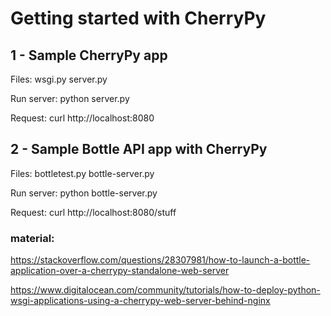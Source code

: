 # Getting started with CherryPy

## 1 - Sample CherryPy app

Files: wsgi.py server.py

Run server: python server.py

Request: curl http://localhost:8080

## 2 - Sample Bottle API app with CherryPy

Files: bottletest.py bottle-server.py

Run server: python bottle-server.py

Request: curl http://localhost:8080/stuff

### material:

https://stackoverflow.com/questions/28307981/how-to-launch-a-bottle-application-over-a-cherrypy-standalone-web-server

https://www.digitalocean.com/community/tutorials/how-to-deploy-python-wsgi-applications-using-a-cherrypy-web-server-behind-nginx
